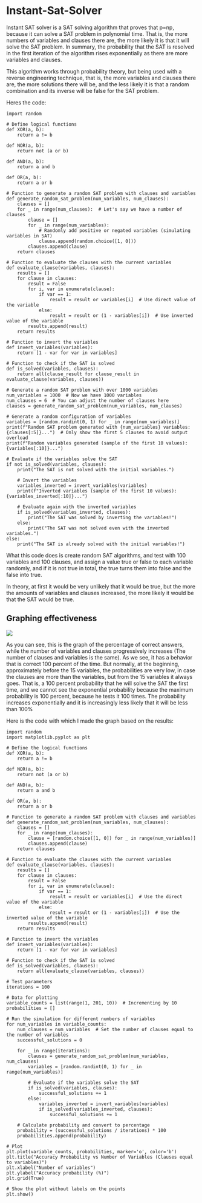 # Instant-Sat-Solver
Instant SAT solver is a SAT solving algorithm that proves that p=np, because it can solve a SAT problem in polynomial time. That is, the more numbers of variables and clauses there are, the more likely it is that it will solve the SAT problem. In summary, the probability that the SAT is resolved in the first iteration of the algorithm rises exponentially as there are more variables and clauses.

This algorithm works through probability theory, but being used with a reverse engineering technique, that is, the more variables and clauses there are, the more solutions there will be, and the less likely it is that a random combination and its inverse will be false for the SAT problem.

Heres the code:
```
import random

# Define logical functions
def XOR(a, b):
    return a != b

def NOR(a, b):
    return not (a or b)

def AND(a, b):
    return a and b

def OR(a, b):
    return a or b

# Function to generate a random SAT problem with clauses and variables
def generate_random_sat_problem(num_variables, num_clauses):
    clauses = []
    for _ in range(num_clauses):  # Let's say we have a number of clauses
        clause = []
        for _ in range(num_variables):
            # Randomly add positive or negated variables (simulating variables in SAT)
            clause.append(random.choice([1, 0]))
        clauses.append(clause)
    return clauses

# Function to evaluate the clauses with the current variables
def evaluate_clause(variables, clauses):
    results = []
    for clause in clauses:
        result = False
        for i, var in enumerate(clause):
            if var == 1:
                result = result or variables[i]  # Use direct value of the variable
            else:
                result = result or (1 - variables[i])  # Use inverted value of the variable
        results.append(result)
    return results

# Function to invert the variables
def invert_variables(variables):
    return [1 - var for var in variables]

# Function to check if the SAT is solved
def is_solved(variables, clauses):
    return all(clause_result for clause_result in evaluate_clause(variables, clauses))

# Generate a random SAT problem with over 1000 variables
num_variables = 1000  # Now we have 1000 variables
num_clauses = 6  # You can adjust the number of clauses here
clauses = generate_random_sat_problem(num_variables, num_clauses)

# Generate a random configuration of variables
variables = [random.randint(0, 1) for _ in range(num_variables)]
print(f"Random SAT problem generated with {num_variables} variables: {clauses[:5]}...")  # Only show the first 5 clauses to avoid output overload
print(f"Random variables generated (sample of the first 10 values): {variables[:10]}...")

# Evaluate if the variables solve the SAT
if not is_solved(variables, clauses):
    print("The SAT is not solved with the initial variables.")
    
    # Invert the variables
    variables_inverted = invert_variables(variables)
    print(f"Inverted variables (sample of the first 10 values): {variables_inverted[:10]}...")
    
    # Evaluate again with the inverted variables
    if is_solved(variables_inverted, clauses):
        print("The SAT was solved by inverting the variables!")
    else:
        print("The SAT was not solved even with the inverted variables.")
else:
    print("The SAT is already solved with the initial variables!")
```
What this code does is create random SAT algorithms, and test with 100 variables and 100 clauses, and assign a value true or false to each variable randomly, and if it is not true in total, the true turns them into false and the false into true.

In theory, at first it would be very unlikely that it would be true, but the more the amounts of variables and clauses increased, the more likely it would be that the SAT would be true.

## Graphing effectiveness
![](Variables%20equal%20to%20Clauses.png)

As you can see, this is the graph of the percentage of correct answers, while the number of variables and clauses progressively increases (The number of clauses and variables is the same). As we see, it has a behavior that is correct 100 percent of the time. But normally, at the beginning, approximately before the 15 variables, the probabilities are very low, in case the clauses are more than the variables, but from the 15 variables it always goes. That is, a 100 percent probability that he will solve the SAT the first time, and we cannot see the exponential probability because the maximum probability is 100 percent, because he tests it 100 times. The probability increases exponentially and it is increasingly less likely that it will be less than 100%

Here is the code with which I made the graph based on the results:

```
import random
import matplotlib.pyplot as plt

# Define the logical functions
def XOR(a, b):
    return a != b

def NOR(a, b):
    return not (a or b)

def AND(a, b):
    return a and b

def OR(a, b):
    return a or b

# Function to generate a random SAT problem with clauses and variables
def generate_random_sat_problem(num_variables, num_clauses):
    clauses = []
    for _ in range(num_clauses):
        clause = [random.choice([1, 0]) for _ in range(num_variables)]
        clauses.append(clause)
    return clauses

# Function to evaluate the clauses with the current variables
def evaluate_clause(variables, clauses):
    results = []
    for clause in clauses:
        result = False
        for i, var in enumerate(clause):
            if var == 1:
                result = result or variables[i]  # Use the direct value of the variable
            else:
                result = result or (1 - variables[i])  # Use the inverted value of the variable
        results.append(result)
    return results

# Function to invert the variables
def invert_variables(variables):
    return [1 - var for var in variables]

# Function to check if the SAT is solved
def is_solved(variables, clauses):
    return all(evaluate_clause(variables, clauses))

# Test parameters
iterations = 100

# Data for plotting
variable_counts = list(range(1, 201, 10))  # Incrementing by 10
probabilities = []

# Run the simulation for different numbers of variables
for num_variables in variable_counts:
    num_clauses = num_variables  # Set the number of clauses equal to the number of variables
    successful_solutions = 0

    for _ in range(iterations):
        clauses = generate_random_sat_problem(num_variables, num_clauses)
        variables = [random.randint(0, 1) for _ in range(num_variables)]

        # Evaluate if the variables solve the SAT
        if is_solved(variables, clauses):
            successful_solutions += 1
        else:
            variables_inverted = invert_variables(variables)
            if is_solved(variables_inverted, clauses):
                successful_solutions += 1

    # Calculate probability and convert to percentage
    probability = (successful_solutions / iterations) * 100
    probabilities.append(probability)

# Plot
plt.plot(variable_counts, probabilities, marker='o', color='b')
plt.title("Accuracy Probability vs Number of Variables (Clauses equal to variables)")
plt.xlabel("Number of variables")
plt.ylabel("Accuracy probability (%)")
plt.grid(True)

# Show the plot without labels on the points
plt.show()

```
